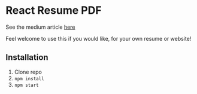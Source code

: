 # React Resume PDF

See the medium article [here](https://medium.com/@wkwok16/lets-make-a-resume-in-react-2c9c5540f51a)

Feel welcome to use this if you would like, for your own resume or website!

## Installation

1. Clone repo
2. `npm install`
3. `npm start`
